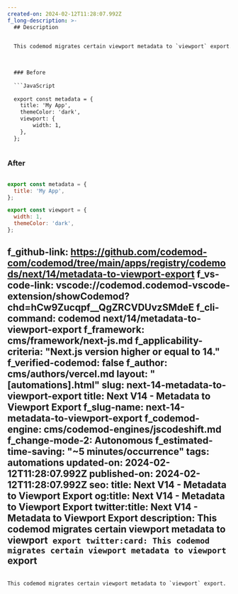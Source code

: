 ```yaml
---
created-on: 2024-02-12T11:28:07.992Z
f_long-description: >-
  ## Description
  

  This codemod migrates certain viewport metadata to `viewport` export.
  

  
  ### Before
  
  ```JavaScript
  
  export const metadata = {
  	title: 'My App',
  	themeColor: 'dark',
  	viewport: {
  		width: 1,
  	},
  };
  
  ```
  
  ### After
  
  ```JavaScript
  
  export const metadata = {
  	title: 'My App',
  };
  
  export const viewport = {
  	width: 1,
  	themeColor: 'dark',
  };
  
  ```
f_github-link: https://github.com/codemod-com/codemod/tree/main/apps/registry/codemods/next/14/metadata-to-viewport-export
f_vs-code-link: vscode://codemod.codemod-vscode-extension/showCodemod?chd=hCw9Zucqpf__QgZRCVDUvzSMdeE
f_cli-command: codemod next/14/metadata-to-viewport-export
f_framework: cms/framework/next-js.md
f_applicability-criteria: "Next.js version higher or equal to 14."
f_verified-codemod: false
f_author: cms/authors/vercel.md
layout: "[automations].html"
slug: next-14-metadata-to-viewport-export
title: Next V14 - Metadata to Viewport Export
f_slug-name: next-14-metadata-to-viewport-export
f_codemod-engine: cms/codemod-engines/jscodeshift.md
f_change-mode-2: Autonomous
f_estimated-time-saving: "~5 minutes/occurrence"
tags: automations
updated-on: 2024-02-12T11:28:07.992Z
published-on: 2024-02-12T11:28:07.992Z
seo:
  title: Next V14 - Metadata to Viewport Export
  og:title: Next V14 - Metadata to Viewport Export
  twitter:title: Next V14 - Metadata to Viewport Export
  description: This codemod migrates certain viewport metadata to viewport` export
  twitter:card: This codemod migrates certain viewport metadata to viewport` export
---
```

This codemod migrates certain viewport metadata to `viewport` export.